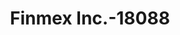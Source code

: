 ---
f_zip-code: 91706
f_state-code: CA
title: Finmex Inc.-18088
f_phone: 626-851-0219
f_city-only: Baldwin Park
f_address: 4005 La Rica Av Baldwin Park
f_location-unique-id: '18088'
slug: finmex-inc.-18088
updated-on: '2024-05-30T13:46:58.046Z'
created-on: '2024-05-30T13:36:59.803Z'
published-on: '2024-05-30T13:54:32.469Z'
f_city-state: cms/city/baldwin-park-ca.md
f_company: cms/company/finmex-inc..md
f_state: cms/state/california.md
layout: '[payday-loan].html'
tags: payday-loan
---